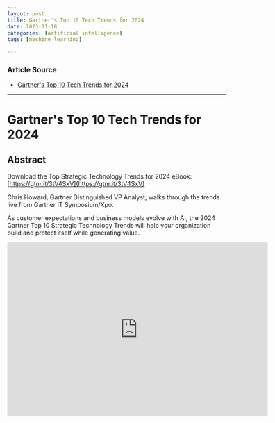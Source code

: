 ```yaml
---
layout: post
title: Gartner's Top 10 Tech Trends for 2024  
date: 2023-11-18
categories: [artificial intelligence]
tags: [machine learning]

---
```


### Article Source

* [Gartner's Top 10 Tech Trends for 2024](https://www.youtube.com/watch?v=N_sQbYJl820)

---

# Gartner's Top 10 Tech Trends for 2024 


## Abstract

Download the Top Strategic Technology Trends for 2024 eBook: [https://gtnr.it/3tV4SxV](https://gtnr.it/3tV4SxV)

Chris Howard, Gartner Distinguished VP Analyst, walks through the trends live from Gartner IT Symposium/Xpo.

As customer expectations and business models evolve with AI, the 2024 Gartner Top 10 Strategic Technology Trends will help your organization build and protect itself while generating value. 


<iframe width="600" height="400" src="https://www.youtube.com/embed/N_sQbYJl820?si=ctZocEASrZGms5aP" title="YouTube video player" frameborder="0" allow="accelerometer; autoplay; clipboard-write; encrypted-media; gyroscope; picture-in-picture; web-share" allowfullscreen></iframe>